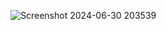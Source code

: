 ![Screenshot 2024-06-30 203539](https://github.com/Praniti1594/netflix-clone-frontend/assets/140830559/51f7ab8f-a378-40c8-b3c5-623110ee08a6)
